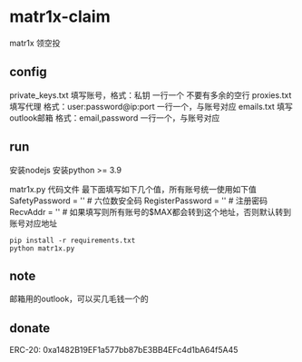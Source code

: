 # matr1x-claim

matr1x 领空投

## config

private_keys.txt 填写账号，格式：私钥 一行一个 不要有多余的空行
proxies.txt 填写代理 格式：user:password@ip:port 一行一个，与账号对应
emails.txt 填写outlook邮箱 格式：email,password 一行一个，与账号对应

## run

安装nodejs
安装python >= 3.9

matr1x.py 代码文件 最下面填写如下几个值，所有账号统一使用如下值
    SafetyPassword = ''  # 六位数安全码
    RegisterPassword = ''  # 注册密码
    RecvAddr = ''  # 如果填写则所有账号的$MAX都会转到这个地址，否则默认转到账号对应地址

```commandline
pip install -r requirements.txt
python matr1x.py
```

## note

邮箱用的outlook，可以买几毛钱一个的

## donate
ERC-20: 0xa1482B19EF1a577bb87bE3BB4EFc4d1bA64f5A45




